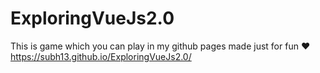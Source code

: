 # ExploringVueJs2.0
This is game which you can play in my github pages made just for fun :heart:
https://subh13.github.io/ExploringVueJs2.0/
